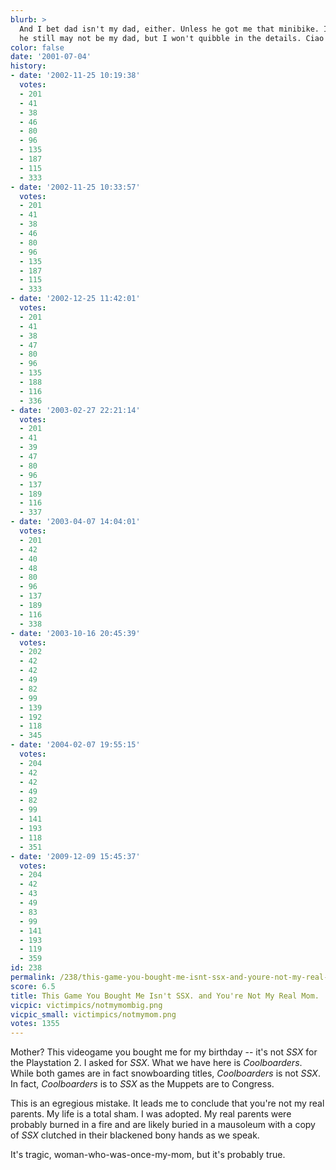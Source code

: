 ```yaml
---
blurb: >
  And I bet dad isn't my dad, either. Unless he got me that minibike. In which case,
  he still may not be my dad, but I won't quibble in the details. Ciao baby!
color: false
date: '2001-07-04'
history:
- date: '2002-11-25 10:19:38'
  votes:
  - 201
  - 41
  - 38
  - 46
  - 80
  - 96
  - 135
  - 187
  - 115
  - 333
- date: '2002-11-25 10:33:57'
  votes:
  - 201
  - 41
  - 38
  - 46
  - 80
  - 96
  - 135
  - 187
  - 115
  - 333
- date: '2002-12-25 11:42:01'
  votes:
  - 201
  - 41
  - 38
  - 47
  - 80
  - 96
  - 135
  - 188
  - 116
  - 336
- date: '2003-02-27 22:21:14'
  votes:
  - 201
  - 41
  - 39
  - 47
  - 80
  - 96
  - 137
  - 189
  - 116
  - 337
- date: '2003-04-07 14:04:01'
  votes:
  - 201
  - 42
  - 40
  - 48
  - 80
  - 96
  - 137
  - 189
  - 116
  - 338
- date: '2003-10-16 20:45:39'
  votes:
  - 202
  - 42
  - 42
  - 49
  - 82
  - 99
  - 139
  - 192
  - 118
  - 345
- date: '2004-02-07 19:55:15'
  votes:
  - 204
  - 42
  - 42
  - 49
  - 82
  - 99
  - 141
  - 193
  - 118
  - 351
- date: '2009-12-09 15:45:37'
  votes:
  - 204
  - 42
  - 43
  - 49
  - 83
  - 99
  - 141
  - 193
  - 119
  - 359
id: 238
permalink: /238/this-game-you-bought-me-isnt-ssx-and-youre-not-my-real-mom/
score: 6.5
title: This Game You Bought Me Isn't SSX. and You're Not My Real Mom.
vicpic: victimpics/notmymombig.png
vicpic_small: victimpics/notmymom.png
votes: 1355
---
```


Mother? This videogame you bought me for my birthday -- it's not *SSX*
for the Playstation 2. I asked for *SSX*. What we have here is
*Coolboarders*. While both games are in fact snowboarding titles,
*Coolboarders* is not *SSX*. In fact, *Coolboarders* is to *SSX* as the
Muppets are to Congress.

This is an egregious mistake. It leads me to conclude that you're not my
real parents. My life is a total sham. I was adopted. My real parents
were probably burned in a fire and are likely buried in a mausoleum with
a copy of *SSX* clutched in their blackened bony hands as we speak.

It's tragic, woman-who-was-once-my-mom, but it's probably true.
